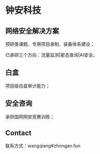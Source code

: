 # 钟安科技

## 网络安全解决方案

预研类课题、专用项目承制、装备体系建设；

已承研三个方向：流量监测|密态查询|AI安全。

## 白盒

项目级白盒审计能力；

## 安全咨询

承担国网网安竞赛训练；

## Contact

联系方式：wangqiang#zhongan.fun
